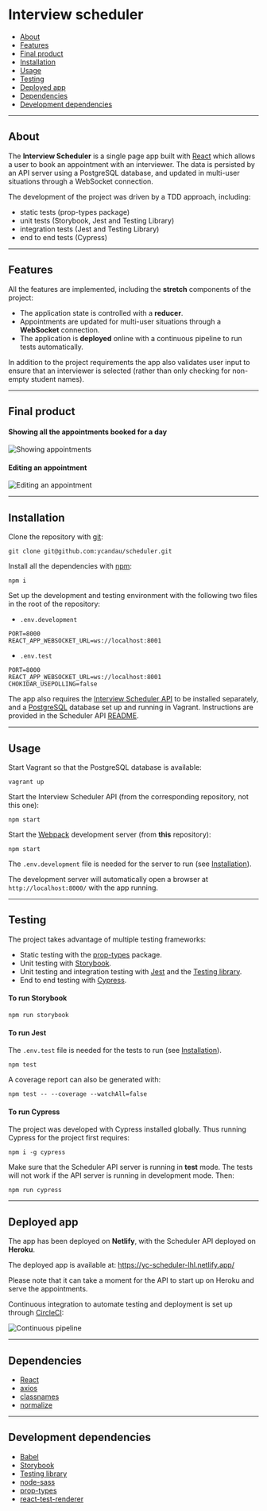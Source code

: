 # Interview scheduler

- [About](#about)
- [Features](#features)
- [Final product](#final-product)
- [Installation](#installation)
- [Usage](#usage)
- [Testing](#testing)
- [Deployed app](#deployed-app)
- [Dependencies](#dependencies)
- [Development dependencies](#development-dependencies)

---

## About

The **Interview Scheduler** is a single page app built with [React](https://reactjs.org/) which allows a user to book an appointment with an interviewer. The data is persisted by an API server using a PostgreSQL database, and updated in multi-user situations through a WebSocket connection.

The development of the project was driven by a TDD approach, including:

- static tests (prop-types package)
- unit tests (Storybook, Jest and Testing Library)
- integration tests (Jest and Testing Library)
- end to end tests (Cypress)

---

## Features

All the features are implemented, including the **stretch** components of the project:

- The application state is controlled with a **reducer**.
- Appointments are updated for multi-user situations through a **WebSocket** connection.
- The application is **deployed** online with a continuous pipeline to run tests automatically.

In addition to the project requirements the app also validates user input to ensure that an interviewer is selected (rather than only checking for non-empty student names).

---

## Final product

#### Showing all the appointments booked for a day

![Showing appointments](./docs/showing-appts.png)

#### Editing an appointment

![Editing an appointment](./docs/editing-appts.png)

---

## Installation

Clone the repository with [git](https://git-scm.com/):

```shell
git clone git@github.com:ycandau/scheduler.git
```

Install all the dependencies with [npm](https://www.npmjs.com/):

```shell
npm i
```

Set up the development and testing environment with the following two files in the root of the repository:

- `.env.development`

```shell
PORT=8000
REACT_APP_WEBSOCKET_URL=ws://localhost:8001
```

- `.env.test`

```shell
PORT=8000
REACT_APP_WEBSOCKET_URL=ws://localhost:8001
CHOKIDAR_USEPOLLING=false
```

The app also requires the [Interview Scheduler API](https://github.com/lighthouse-labs/scheduler-api) to be installed separately, and a [PostgreSQL](https://www.postgresql.org/) database set up and running in Vagrant. Instructions are provided in the Scheduler API [README](https://github.com/lighthouse-labs/scheduler-api#readme).

---

## Usage

Start Vagrant so that the PostgreSQL database is available:

```shell
vagrant up
```

Start the Interview Scheduler API (from the corresponding repository, not this one):

```shell
npm start
```

Start the [Webpack](https://webpack.js.org/) development server (from **this** repository):

```shell
npm start
```

The `.env.development` file is needed for the server to run (see [Installation](#installation)).

The development server will automatically open a browser at `http://localhost:8000/` with the app running.

---

## Testing

The project takes advantage of multiple testing frameworks:

- Static testing with the [prop-types](https://www.npmjs.com/package/prop-types) package.
- Unit testing with [Storybook](https://storybook.js.org/).
- Unit testing and integration testing with [Jest](https://jestjs.io/) and the [Testing library](https://testing-library.com/).
- End to end testing with [Cypress](https://www.cypress.io/).

#### To run Storybook

```shell
npm run storybook
```

#### To run Jest

The `.env.test` file is needed for the tests to run (see [Installation](#installation)).

```shell
npm test
```

A coverage report can also be generated with:

```shell
npm test -- --coverage --watchAll=false
```

#### To run Cypress

The project was developed with Cypress installed globally. Thus running Cypress for the project first requires:

```shell
npm i -g cypress
```

Make sure that the Scheduler API server is running in **test** mode. The tests will not work if the API server is running in development mode. Then:

```shell
npm run cypress
```

---

## Deployed app

The app has been deployed on **Netlify**, with the Scheduler API deployed on **Heroku**.

The deployed app is available at: https://yc-scheduler-lhl.netlify.app/

Please note that it can take a moment for the API to start up on Heroku and serve the appointments.

Continuous integration to automate testing and deployment is set up through [CircleCI](https://circleci.com/):

![Continuous pipeline](./docs/continuous-pipeline.png)

---

## Dependencies

- [React](https://reactjs.org/)
- [axios](https://www.npmjs.com/package/axios)
- [classnames](https://www.npmjs.com/package/classnames)
- [normalize](https://www.npmjs.com/package/normalize)

---

## Development dependencies

- [Babel](https://babeljs.io/)
- [Storybook](https://storybook.js.org/)
- [Testing library](https://testing-library.com/)
- [node-sass](https://www.npmjs.com/package/node-sass)
- [prop-types](https://www.npmjs.com/package/prop-types)
- [react-test-renderer](https://reactjs.org/docs/test-renderer.html)
